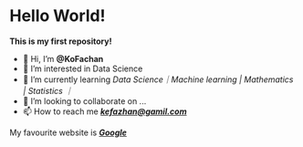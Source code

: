 # Hello World!

**This is my first repository!**


- 👋 Hi, I’m **@KoFachan**
- 👀 I’m interested in Data Science
- 🌱 I’m currently learning *Data Science｜Machine learning | Mathematics | Statistics ｜*
- 💞️ I’m looking to collaborate on ...
- 📫 How to reach me ***kefazhan@gamil.com***

My favourite website is [***Google***](https://www.google.com)
<!---
KoFachan/KoFachan is a ✨ special ✨ repository because its `README.md` (this file) appears on your GitHub profile.
You can click the Preview link to take a look at your changes.
--->
